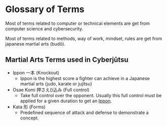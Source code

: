 # Glossary of Terms

Most of terms related to computer or technical elements are get from computer science and cybersecurity.

Most of terms related to methods, way of work, mindset, rules are get from japanese martial arts (budō).

## Martial Arts Terms used in Cyberjūtsu

- <a name="ippon">Ippon</a> 一本 (Knockout)
  - Ippon is the highest score a fighter can achieve in a Japanese martial arts (judo, karate or jujitsu)
- <a name="oasaekomi">Osae Komi</a> 押さえ()込み (Full control)
  - Take full control over the opponent. Usually this full control must be applied for a given duration to get an [Ippon](#ippon).
- <a name="kata">Kata</a> 形 (Forms)
  - Predefined sequence of attack and defense to demonstrate a concept.
